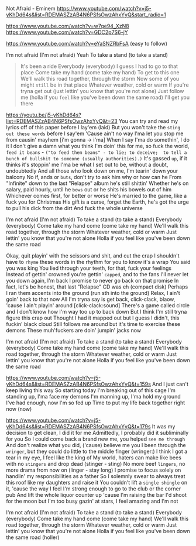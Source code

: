 Not Afraid - Eminem
https://www.youtube.com/watch?v=j5-yKhDd64s&list=RDEMASZzAB4N6PSfsOwzAhxYyQ&start_radio=1
 
https://www.youtube.com/watch?v=w7qe94_XzN8
https://www.youtube.com/watch?v=GDC2p7S6-jY

https://www.youtube.com/watch?v=eYaSNZRbFsA     (easy to follow)

I'm not afraid (I'm not afraid)
Yeah
To take a stand (to take a stand)
> It's been a ride
Everybody (everybody)
> I guess I had to go to that place
Come take my hand (come take my hand)
> To get to this one
We'll walk this road together, through the storm
> Now some of you might `still` be in that place
Whatever weather, cold or warm
> If you're tryna get out (just lettin' you know that you're not alone)
> Just follow me (holla if you `feel` like you've been down the same road)
> I'll get you there

https://youtu.be/j5-yKhDd64s?list=RDEMASZzAB4N6PSfsOwzAhxYyQ&t=23
You can try and read my lyrics off of this paper before I lay'em         (laid)
But you won't take the `sting out these words` before I say'em
'Cause ain't no way I'ma let you stop me from causin' mayhem  [i'm gonna -> i'ma]
When I say I'ma do somethin', I do it
I don't give a damn what you think
I'm doin' this for me, so fuck the world, `feed it beans`   - `("to feed them beans" - to lie; to deceive; 
                                                               to tell a bunch of bullshit to someone (usually authorities).)`
It's gassed `up`, if it thinks it's stoppin' me
I'ma be what I set out to be, without a doubt, undoubtedly
And all those who look down on me, I'm tearin' down your balcony
No if, ands or `buts`, don't try to ask him why or how can he
From "Infinite" down to the last "Relapse" album he's still shittin'
Whether he's on salary, paid hourly, until he `bows` out or he shits his bowels out of him
Whichever comes first, for better or worse
He's married to the game, like a fuck you for Christmas
His gift is a curse, forget the Earth, he's got the urge to pull his dick from the dirt
And fuck the whole universe

I'm not afraid (I'm not afraid)
To take a stand (to take a stand)
Everybody (everybody)
Come take my hand come (come take my hand)
We'll walk this road together, through the storm
Whatever weather, cold or warm
Just lettin' you know that you're not alone
Holla if you feel like you've been down the same road

Okay, quit playin' with the scissors and shit, and cut the crap
I shouldn't have to `rhyme` these words in the rhythm for you to know it's a wrap
You said you was king
You lied through your teeth, for that, fuck your feelings
Instead of gettin' crowned you're gettin' `capped`, and to the fans
I'll never let you down again, I'm back
I promise to never go back on that promise
In fact, let's be honest, that last "Relapse" CD was eh     (compact disk)
Perhaps I ran them accents into the ground              (run sth into the ground)
Relax, I ain't goin' back to that now
All I'm tryna say is get back, click-clack, blaow, 'cause I ain't playin' around   [click-clack:sound]
There's a game called circle and I don't know how
I'm way too up to back down
But I think I'm still tryna figure this crap out
Thought I had it mapped out but I guess I didn't, this fuckin' black cloud
Still follows me around but it's time to exercise these demons
These muh'fuckers are doin' jumpin' jacks now

I'm not afraid (I'm not afraid)
To take a stand (to take a stand)
Everybody (everybody)
Come take my hand come (come take my hand)
We'll walk this road together, through the storm
Whatever weather, cold or warm
Just lettin' you know that you're not alone
Holla if you feel like you've been down the same road

https://www.youtube.com/watch?v=j5-yKhDd64s&list=RDEMASZzAB4N6PSfsOwzAhxYyQ&t=159s
And I just can't keep living this way
So starting today
I'm breaking out of this cage
I'm standing up, I'ma face my demons
I'm manning up, I'ma hold my ground
I've had enough, now I'm so fed up
Time to put my life back together right now (now)

https://www.youtube.com/watch?v=j5-yKhDd64s&list=RDEMASZzAB4N6PSfsOwzAhxYyQ&t=179s
It was my decision to get clean, I did it for me
Admittedly, I probably did it subliminally for you
So I could come back a brand new me, you helped `see me through`
And don't realize what you did, ('cause) believe me you
I been through the `wringer`, but they could do little to the middle finger    (wringer:)
I think I got a tear in my eye, I feel like the king of
My world, haters can make like bees with no `stingers` and drop dead         (stinger - sting)
No more beef `lingers`, no more drama from now on                      (linger - stay long)
I promise to focus solely on handlin' my responsibilities as a father
So I solemnly swear to always treat this roof like my daughters and raise it
You couldn't lift a `single shingle` on it, 'cause the way I feel
I'm strong enough to go to the club or the corner pub
And lift the whole liquor counter up 'cause I'm raising the bar
I'd shoot for the moon but I'm too busy gazin' at stars, I feel amazing and I'm not

I'm not afraid (I'm not afraid)
To take a stand (to take a stand)
Everybody (everybody)
Come take my hand come (come take my hand)
We'll walk this road together, through the storm
Whatever weather, cold or warm
Just lettin' you know that you're not alone
Holla if you feel like you've been down the same road (holler)
